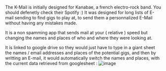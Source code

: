 The K-Mail is initially designed for Kanabae, a french electro-rock band. You should defenetly check their Spotify :) 
It was designed for long lists of E-mail sending to find gigs to play at, to send them a personnalized E-Mail without having any mistakes made. 

It is a non spamming app that sends mail at your ( relative ) speed but changing the names and places of who and where they were looking at. 

It is linked to google drive so they would just have to type in a giant sheet the names / email addresses and places of the potential gigs, and then by writting an E-mail, it would automatically switch the names and places, with the current data retrieved from googlesheet :
![image](https://github.com/user-attachments/assets/8d1a06dd-c0de-497b-bc52-0378faecffcc)

